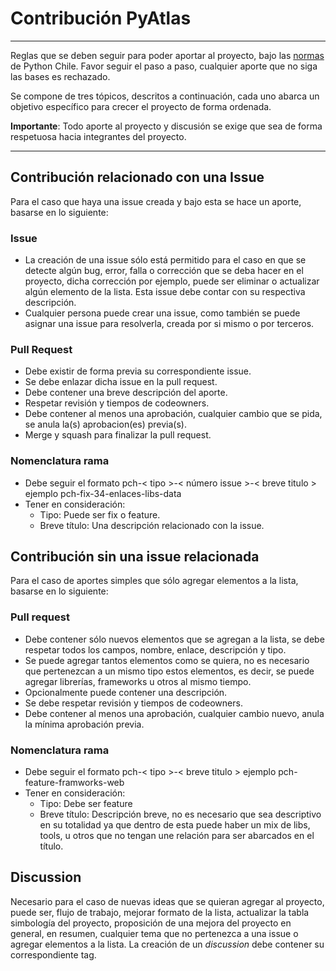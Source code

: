 # Contribución PyAtlas

---

Reglas que se deben seguir para poder aportar al proyecto, bajo las [normas](https://github.com/python-chile/docs/blob/master/normativa-trabajo-github.md)  de Python Chile. Favor seguir el paso a paso, cualquier aporte que no siga las bases es rechazado.

Se compone de tres tópicos, descritos a continuación, cada uno abarca un objetivo específico para crecer el proyecto de forma ordenada.

**Importante**: Todo aporte al proyecto y discusión se exige que sea de forma respetuosa hacia integrantes del proyecto.

---

## Contribución relacionado con una Issue
Para el caso que haya una issue creada y bajo esta se hace un aporte, basarse en lo siguiente:

### Issue
- La creación de una issue sólo está permitido para el caso en que se detecte algún bug, error, falla o corrección que se deba hacer en el proyecto, dicha corrección por ejemplo, puede ser eliminar o actualizar algún elemento de la lista. Esta issue debe contar con su respectiva descripción.
- Cualquier persona puede crear una issue, como también se puede asignar una issue para resolverla, creada por si mismo o por terceros.

### Pull Request
- Debe existir de forma previa su correspondiente issue.
- Se debe enlazar dicha issue en la pull request.
- Debe contener una breve descripción del aporte.
- Respetar revisión y tiempos de codeowners.
- Debe contener al menos una aprobación, cualquier cambio que se pida, se anula la(s) aprobacion(es) previa(s).
- Merge y squash para finalizar la pull request.

### Nomenclatura rama
- Debe seguir el formato pch-< tipo >-< número issue >-< breve titulo > ejemplo pch-fix-34-enlaces-libs-data
- Tener en consideración:
  - Tipo: Puede ser fix o feature.
  - Breve título: Una descripción relacionado con la issue.

## Contribución sin una issue relacionada
Para el caso de aportes simples que sólo agregar elementos a la lista, basarse en lo siguiente:

### Pull request
- Debe contener sólo nuevos elementos que se agregan a la lista, se debe respetar todos los campos, nombre, enlace, descripción y tipo. 
- Se puede agregar tantos elementos como se quiera, no es necesario que pertenezcan a un mismo tipo estos elementos, es decir, se puede agregar librerías, frameworks u otros al mismo tiempo.
- Opcionalmente puede contener una descripción.
- Se debe respetar revisión y tiempos de codeowners.
- Debe contener al menos una aprobación, cualquier cambio nuevo, anula la mínima aprobación previa.

### Nomenclatura rama
- Debe seguir el formato pch-< tipo >-< breve titulo > ejemplo pch-feature-framworks-web
- Tener en consideración:
  - Tipo: Debe ser feature
  - Breve título: Descripción breve, no es necesario que sea descriptivo en su totalidad ya que dentro de esta puede haber un mix de libs, tools, u otros que no tengan une relación para ser abarcados en el título.

## Discussion
Necesario para el caso de nuevas ideas que se quieran agregar al proyecto, puede ser, flujo de trabajo, mejorar formato de la lista, actualizar la tabla simbología del proyecto, proposición de una mejora del proyecto en general, 
en resumen, cualquier tema que no pertenezca a una issue o agregar elementos a la lista.
La creación de un _discussion_ debe contener su correspondiente tag.